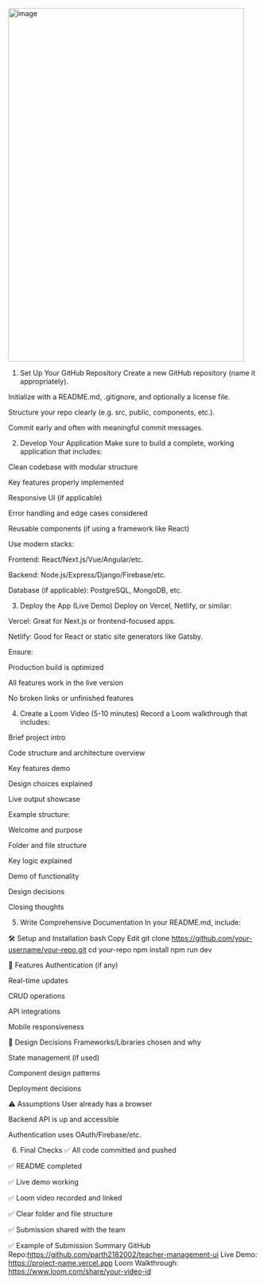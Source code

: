 
<img width="474" height="711" alt="image" src="https://github.com/user-attachments/assets/3f6a2a76-69c2-461a-8764-93b4ceea46e5" />


1. Set Up Your GitHub Repository
Create a new GitHub repository (name it appropriately).

Initialize with a README.md, .gitignore, and optionally a license file.

Structure your repo clearly (e.g. src, public, components, etc.).

Commit early and often with meaningful commit messages.

2. Develop Your Application
Make sure to build a complete, working application that includes:

Clean codebase with modular structure

Key features properly implemented

Responsive UI (if applicable)

Error handling and edge cases considered

Reusable components (if using a framework like React)

Use modern stacks:

Frontend: React/Next.js/Vue/Angular/etc.

Backend: Node.js/Express/Django/Firebase/etc.

Database (if applicable): PostgreSQL, MongoDB, etc.

3. Deploy the App (Live Demo)
Deploy on Vercel, Netlify, or similar:

Vercel: Great for Next.js or frontend-focused apps.

Netlify: Good for React or static site generators like Gatsby.

Ensure:

Production build is optimized

All features work in the live version

No broken links or unfinished features

4. Create a Loom Video (5-10 minutes)
Record a Loom walkthrough that includes:

Brief project intro

Code structure and architecture overview

Key features demo

Design choices explained

Live output showcase

Example structure:

Welcome and purpose

Folder and file structure

Key logic explained

Demo of functionality

Design decisions

Closing thoughts

5. Write Comprehensive Documentation
In your README.md, include:

🛠️ Setup and Installation
bash
Copy
Edit
git clone https://github.com/your-username/your-repo.git
cd your-repo
npm install
npm run dev

📌 Features
Authentication (if any)

Real-time updates

CRUD operations

API integrations

Mobile responsiveness

🧠 Design Decisions
Frameworks/Libraries chosen and why

State management (if used)

Component design patterns

Deployment decisions

⚠️ Assumptions
User already has a browser

Backend API is up and accessible

Authentication uses OAuth/Firebase/etc.

6. Final Checks
✅ All code committed and pushed

✅ README completed

✅ Live demo working

✅ Loom video recorded and linked

✅ Clear folder and file structure

✅ Submission shared with the team

✅ Example of Submission Summary
GitHub Repo:https://github.com/parth2182002/teacher-management-ui
Live Demo: https://project-name.vercel.app
Loom Walkthrough: https://www.loom.com/share/your-video-id

